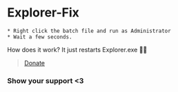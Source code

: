 # Explorer-Fix

```
* Right click the batch file and run as Administrator
* Wait a few seconds.
```

How does it work? It just restarts Explorer.exe 🤷‍♂️

> [Donate](https://paypal.me/realsaiko)
### Show your support <3
